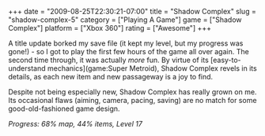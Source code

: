 +++
date = "2009-08-25T22:30:21-07:00"
title = "Shadow Complex"
slug = "shadow-complex-5"
category = ["Playing A Game"]
game = ["Shadow Complex"]
platform = ["Xbox 360"]
rating = ["Awesome"]
+++

A title update borked my save file (it kept my level, but my progress was gone!) - so I got to play the first few hours of the game all over again.  The second time through, it was actually <i>more</i> fun.  By virtue of its [easy-to-understand mechanics](game:Super Metroid), Shadow Complex revels in its details, as each new item and new passageway is a joy to find.

Despite not being especially new, Shadow Complex has really grown on me.  Its occasional flaws (aiming, camera, pacing, saving) are no match for some good-old-fashioned game design.

<i>Progress: 68\% map, 44\% items, Level 17</i>